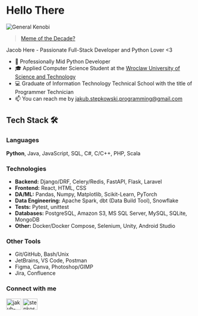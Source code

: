 # Hello There

![General Kenobi](https://imgur.com/L1BvKWT.gif)

<blockquote class="imgur-embed-pub" lang="en" data-id="a/C0XKg74">
    <a href="//imgur.com/a/C0XKg74">Meme of the Decade?</a>
</blockquote>
<script async src="//s.imgur.com/min/embed.js" charset="utf-8"></script>

Jacob Here - Passionate Full-Stack Developer and Python Lover <3

- 🐍 Professionally Mid Python Developer
- 🎓 Applied Computer Science Student at the [Wroclaw University of Science and Technology](https://www.pwr.edu.pl/)
- 💻 Graduate of Information Technology Technical School with the title of Programmer Technician
- 📫 You can reach me by jakub.stepkowski.programming@gmail.com

## Tech Stack 🛠️

### Languages 
**Python**, Java, JavaScript, SQL, C#, C/C++, PHP, Scala

### Technologies
- **Backend:** Django/DRF, Celery/Redis, FastAPI, Flask, Laravel
- **Frontend:** React, HTML, CSS
- **DA/ML:** Pandas, Numpy, Matplotlib, Scikit-Learn, PyTorch
- **Data Engineering:** Apache Spark, dbt (Data Build Tool), Snowflake
- **Tests:** Pytest, unittest
- **Databases:** PostgreSQL, Amazon S3, MS SQL Server, MySQL, SQLite, MongoDB
- **Other:** Docker/Docker Compose, Selenium, Unity, Android Studio

### Other Tools
- Git/GitHub, Bash/Unix
- JetBrains, VS Code, Postman
- Figma, Canva, Photoshop/GIMP
- Jira, Confluence

<h3 align="left">Connect with me</h3>
<p align="left">
    <a href="https://www.linkedin.com/in/jakub-stepkowski/" target="_blank"><img align="center" src="https://raw.githubusercontent.com/rahuldkjain/github-profile-readme-generator/master/src/images/icons/Social/linked-in-alt.svg" alt="jakub-st%C4%99pkowski-463a05272" height="30" width="40" /></a>
    <a href="https://instagram.com/stepkos" target="_blank"><img align="center" src="https://raw.githubusercontent.com/rahuldkjain/github-profile-readme-generator/master/src/images/icons/Social/instagram.svg" alt="stepkos" height="30" width="40" /></a>
</p>

